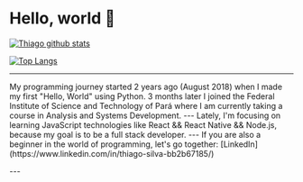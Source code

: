# Hello, world 👋

<!--
**pgThiago/pgThiago** is a ✨ _special_ ✨ repository because its `README.md` (this file) appears on your GitHub profile.

Here are some ideas to get you started:

- 🔭 I’m currently working on ...
- 🌱 I’m currently learning ...
- 👯 I’m looking to collaborate on ...
- 🤔 I’m looking for help with ...
- 💬 Ask me about ...
- 📫 How to reach me: ...
- 😄 Pronouns: ...
- ⚡ Fun fact: ...
-->

[![Thiago github stats](https://github-readme-stats.vercel.app/api?username=pgthiago&theme=synthwave&include_all_commits=true)](https://github.com/pgthiago)

[![Top Langs](https://github-readme-stats.vercel.app/api/top-langs/?username=pgthiago&layout=compact&theme=synthwave)](https://github.com/pgthiago)

---     
<p>My programming journey started 2 years ago (August 2018)
when I made my first "Hello, World" using Python.
3 months later I joined the Federal Institute of Science and Technology of Pará
where I am currently taking a course in Analysis and Systems Development.
---
Lately, I'm focusing on learning JavaScript technologies like
React && React Native && Node.js, because my goal is to be a
full stack developer.
---
If you are also a beginner in the world of programming, let's go together:
[LinkedIn](https://www.linkedin.com/in/thiago-silva-bb2b67185/)</p>
---
